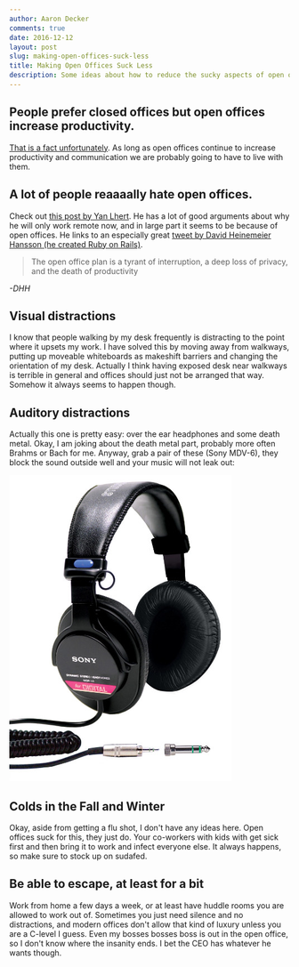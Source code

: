 ```yaml
---
author: Aaron Decker
comments: true
date: 2016-12-12
layout: post
slug: making-open-offices-suck-less
title: Making Open Offices Suck Less
description: Some ideas about how to reduce the sucky aspects of open offices.
---
```



## People prefer closed offices but open offices increase productivity.

[That is a fact unfortunately](http://iwsp.human.cornell.edu/files/2013/09/Work-Effectiveness-Communication-and-Office-Type-1vl9l9a.pdf). As long as open offices continue to increase productivity and communication we are probably going to have to live with them.


## A lot of people reaaaally hate open offices.

Check out [this post by Yan Lhert](https://medium.com/@yanismydj/why-i-only-work-remotely-2e5eb07ae28f#.iqn3vmefy). He has a lot of good arguments about why he will only work remote now, and in large part it seems to be because of open offices. He links to an especially great [tweet by David Heinemeier Hansson (he created Ruby on Rails)](https://twitter.com/dhh/status/671953192947736576).

> The open office plan is a tyrant of interruption, a deep loss of privacy, and the death of productivity 
      
_-DHH_



## Visual distractions

I know that people walking by my desk frequently is distracting to the point where it upsets my work. I have solved this by moving away from walkways, putting up moveable whiteboards as makeshift barriers and changing the orientation of my desk. Actually I think having exposed desk near walkways is terrible in general and offices should just not be arranged that way. Somehow it always seems to happen though.



## Auditory distractions

Actually this one is pretty easy: over the ear headphones and some death metal. Okay, I am joking about the death metal part, probably more often Brahms or Bach for me. Anyway, grab a pair of these (Sony MDV-6), they block the sound outside well and your music will not leak out:

![sony mdv-6](/images/blog/sony-mdv-6.jpg)



## Colds in the Fall and Winter

Okay, aside from getting a flu shot, I don't have any ideas here. Open offices suck for this, they just do. Your co-workers with kids with get sick first and then bring it to work and infect everyone else. It always happens, so make sure to stock up on sudafed.



## Be able to escape, at least for a bit

Work from home a few days a week, or at least have huddle rooms you are allowed to work out of. Sometimes you just need silence and no distractions, and modern offices don't allow that kind of luxury unless you are a C-level I guess. Even my bosses bosses boss is out in the open office, so I don't know where the insanity ends. I bet the CEO has whatever he wants though.
